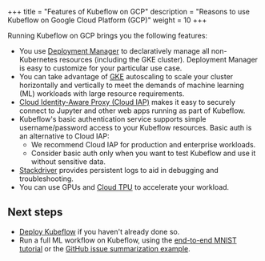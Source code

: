 +++
title = "Features of Kubeflow on GCP"
description = "Reasons to use Kubeflow on Google Cloud Platform (GCP)"
weight = 10
+++

Running Kubeflow on GCP brings you the following features:

  * You use
    [Deployment Manager](https://cloud.google.com/deployment-manager/docs/) to
    declaratively manage all non-Kubernetes resources (including the GKE 
    cluster). Deployment Manager is easy to customize for your particular use
    case.
  * You can take advantage of 
    [GKE](https://cloud.google.com/kubernetes-engine/docs) autoscaling to scale 
    your cluster horizontally 
    and vertically to meet the demands of machine learning (ML) workloads with 
    large resource requirements.
  * [Cloud Identity-Aware Proxy (Cloud IAP)](https://cloud.google.com/iap/) 
    makes it easy to securely connect to Jupyter and other
    web apps running as part of Kubeflow.
  * Kubeflow's basic authentication service supports simple username/password
    access to your Kubeflow resources. Basic auth is an alternative to Cloud
    IAP:
    * We recommend Cloud IAP for production and enterprise workloads.
    * Consider basic auth only when you want to test Kubeflow and use it 
      without sensitive data.
  * [Stackdriver](https://cloud.google.com/logging/docs/) provides 
    persistent logs to aid in debugging and troubleshooting.
  * You can use GPUs and [Cloud TPU](https://cloud.google.com/tpu/) to 
    accelerate your workload.

## Next steps

* [Deploy Kubeflow](/docs/gke/deploy/deploy-ui/) if you haven't already done so.
* Run a full ML workflow on Kubeflow, using the
  [end-to-end MNIST tutorial](/docs/gke/gcp-e2e/) or the
  [GitHub issue summarization 
  example](https://github.com/kubeflow/examples/tree/master/github_issue_summarization).
  